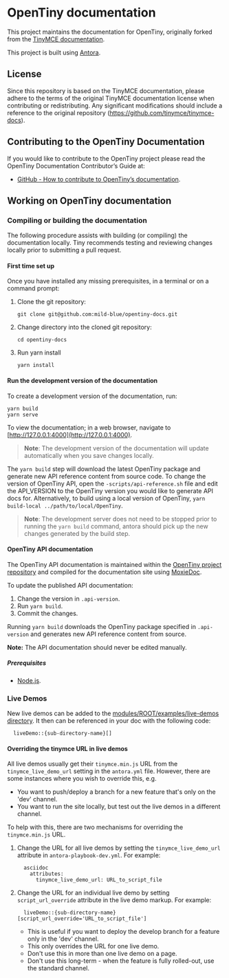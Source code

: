 # OpenTiny documentation
This project maintains the documentation for OpenTiny, originally forked from the [TinyMCE documentation](https://www.tiny.cloud/docs).

This project is built using [Antora](https://antora.org/).

## License

Since this repository is based on the TinyMCE documentation, please adhere to the terms of the original TinyMCE documentation license when contributing or redistributing. Any significant modifications should include a reference to the original repository (https://github.com/tinymce/tinymce-docs).

## Contributing to the OpenTiny Documentation

If you would like to contribute to the OpenTiny project please read the OpenTiny Documentation Contributor’s Guide at:

- [GitHub - How to contribute to OpenTiny’s documentation](https://github.com/mild-blue/opentiny-docs/blob/release/docs-6/CONTRIBUTING.md#how-to-contribute-to-opentinys-documentation).

## Working on OpenTiny documentation

### Compiling or building the documentation

The following procedure assists with building (or compiling) the documentation locally. Tiny recommends testing and reviewing changes locally prior to submitting a pull request.

#### First time set up

Once you have installed any missing prerequisites, in a terminal or on a command prompt:

1. Clone the git repository:
    ```
    git clone git@github.com:mild-blue/opentiny-docs.git
    ```

2. Change directory into the cloned git repository:
    ```
    cd opentiny-docs
    ```

3. Run yarn install
    ```
    yarn install
    ```

#### Run the development version of the documentation

To create a development version of the documentation, run:

```
yarn build
yarn serve
```


To view the documentation; in a web browser, navigate to [http://127.0.0.1:4000](http://127.0.0.1:4000).

> **Note**: The development version of the documentation will update automatically when you save changes locally.

The `yarn build` step will download the latest OpenTiny package and generate new API reference content from source code. To change the version of OpenTiny API, open the `-scripts/api-reference.sh` file and edit the API_VERSION to the OpenTiny version you would like to generate API docs for.  Alternatively, to build using a local version of OpenTiny, `yarn build-local ../path/to/local/OpenTiny`.

> **Note**: The development server does not need to be stopped prior to running the `yarn build` command, antora should pick up the new changes generated by the build step.

#### OpenTiny API documentation

The OpenTiny API documentation is maintained within the [OpenTiny project repository](https://github.com/mild-blue/opentiny) and compiled for the documentation site using [MoxieDoc](https://github.com/tinymce/moxiedoc).

To update the published API documentation:

1. Change the version in `.api-version`.
2. Run `yarn build`.
3. Commit the changes.

Running `yarn build` downloads the OpenTiny package specified in `.api-version` and generates new API reference content from source.

**Note:** The API documentation should never be edited manually.

##### Prerequisites

- [Node.js](https://nodejs.org/en/).


### Live Demos

New live demos can be added to the [modules/ROOT/examples/live-demos directory](modules/ROOT/examples/live-demos). It then can be referenced in your doc with the following code:

```
  liveDemo::{sub-directory-name}[]
```

#### Overriding the tinymce URL in live demos

All live demos usually get their `tinymce.min.js` URL from the `tinymce_live_demo_url` setting in the `antora.yml` file.
However, there are some instances where you wish to override this, e.g.

 - You want to push/deploy a branch for a new feature that's only on the 'dev' channel.
 - You want to run the site locally, but test out the live demos in a different channel.

To help with this, there are two mechanisms for overriding the `tinymce.min.js` URL.

 1. Change the URL for all live demos by setting the `tinymce_live_demo_url` attribute in `antora-playbook-dev.yml`. For example:
    ```
      asciidoc
        attributes:
          tinymce_live_demo_url: URL_to_script_file
    ```

 2. Change the URL for an individual live demo by setting `script_url_override` attribute in the live demo markup. For example:
    ```
      liveDemo::{sub-directory-name}[script_url_override='URL_to_script_file']
    ```

    - This is useful if you want to deploy the develop branch for a feature only in the 'dev' channel.
    - This only overrides the URL for one live demo.
    - Don't use this in more than one live demo on a page.
    - Don't use this long-term - when the feature is fully rolled-out, use the standard channel.
